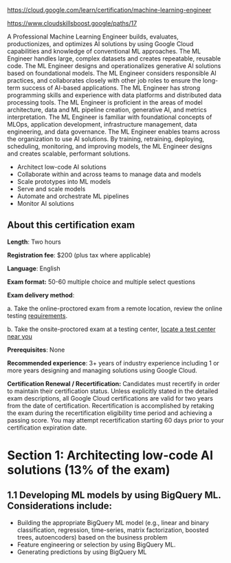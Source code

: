 
https://cloud.google.com/learn/certification/machine-learning-engineer



https://www.cloudskillsboost.google/paths/17



A Professional Machine Learning Engineer builds, evaluates, productionizes, and optimizes AI solutions by using Google Cloud capabilities and knowledge of conventional ML approaches. The ML Engineer handles large, complex datasets and creates repeatable, reusable code. The ML Engineer designs and operationalizes generative AI solutions based on foundational models. The ML Engineer considers responsible AI practices, and collaborates closely with other job roles to ensure the long-term success of AI-based applications. The ML Engineer has strong programming skills and experience with data platforms and distributed data processing tools. The ML Engineer is proficient in the areas of model architecture, data and ML pipeline creation, generative AI, and metrics interpretation. The ML Engineer is familiar with foundational concepts of MLOps, application development, infrastructure management, data engineering, and data governance. The ML Engineer enables teams across the organization to use AI solutions. By training, retraining, deploying, scheduling, monitoring, and improving models, the ML Engineer designs and creates scalable, performant solutions.

- Architect low-code AI solutions
- Collaborate within and across teams to manage data and models
- Scale prototypes into ML models
- Serve and scale models
- Automate and orchestrate ML pipelines
- Monitor AI solutions



## About this certification exam

**Length**: Two hours

**Registration fee**: $200 (plus tax where applicable)

**Language**: English

**Exam format:** 50-60 multiple choice and multiple select questions

**Exam delivery method**:

a. Take the online-proctored exam from a remote location, review the online testing [requirements](https://www.webassessor.com/wa.do?page=certInfo&branding=GOOGLECLOUD&tabs=13).

b. Take the onsite-proctored exam at a testing center, [locate a test center near you](https://www.kryteriononline.com/Locate-Test-Center)

**Prerequisites**: None

**Recommended experience**: 3+ years of industry experience including 1 or more years designing and managing solutions using Google Cloud.

**Certification Renewal / Recertification:** Candidates must recertify in order to maintain their certification status. Unless explicitly stated in the detailed exam descriptions, all Google Cloud certifications are valid for two years from the date of certification. Recertification is accomplished by retaking the exam during the recertification eligibility time period and achieving a passing score. You may attempt recertification starting 60 days prior to your certification expiration date.




# Section 1: Architecting low-code AI solutions (13% of the exam)



## 1.1 Developing ML models by using BigQuery ML. Considerations include:

 - Building the appropriate BigQuery ML model (e.g., linear and binary classification, regression, time-series, matrix factorization, boosted trees, autoencoders) based on the business problem
 - Feature engineering or selection by using BigQuery ML.
 -  Generating predictions by using BigQuery ML


